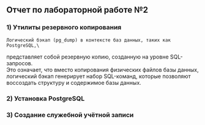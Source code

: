 ## Отчет по лабораторной работе №2

### 1) Утилиты резервного копирования

	Логический бэкап (pg_dump) в контексте баз данных, таких как PostgreSQL,\
 представляет собой резервную копию, созданную на уровне SQL-запросов. \
 Это означает, что вместо копирования физических файлов базы данных, \
 логический бэкап генерирует набор SQL-команд, которые позволяют\
 воссоздать структуру и содержимое базы данных.

### 2) Установка PostgreSQL

### 3) Создание служебной учётной записи
